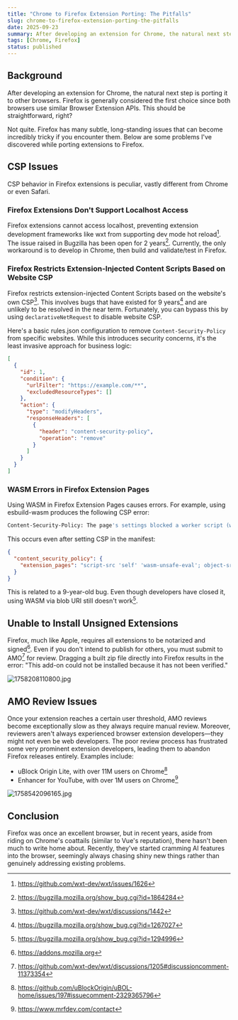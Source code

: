 ```yaml
---
title: "Chrome to Firefox Extension Porting: The Pitfalls"
slug: chrome-to-firefox-extension-porting-the-pitfalls
date: 2025-09-23
summary: After developing an extension for Chrome, the natural next step is porting it to other browsers. Firefox is generally considered the first choice since both browsers use similar Browser Extension APIs. This should be straightforward, right?
tags: [Chrome, Firefox]
status: published
---
```


## Background

After developing an extension for Chrome, the natural next step is porting it to other browsers. Firefox is generally considered the first choice since both browsers use similar Browser Extension APIs. This should be straightforward, right?

Not quite. Firefox has many subtle, long-standing issues that can become incredibly tricky if you encounter them. Below are some problems I've discovered while porting extensions to Firefox.

## CSP Issues

CSP behavior in Firefox extensions is peculiar, vastly different from Chrome or even Safari.

### Firefox Extensions Don't Support Localhost Access

Firefox extensions cannot access localhost, preventing extension development frameworks like wxt from supporting dev mode hot reload[^1]. The issue raised in Bugzilla has been open for 2 years[^2]. Currently, the only workaround is to develop in Chrome, then build and validate/test in Firefox.

[^1]: <https://github.com/wxt-dev/wxt/issues/1626>
[^2]: <https://bugzilla.mozilla.org/show_bug.cgi?id=1864284>

### Firefox Restricts Extension-Injected Content Scripts Based on Website CSP

Firefox restricts extension-injected Content Scripts based on the website's own CSP[^3]. This involves bugs that have existed for 9 years[^4] and are unlikely to be resolved in the near term. Fortunately, you can bypass this by using `declarativeNetRequest` to disable website CSP.

[^3]: <https://github.com/wxt-dev/wxt/discussions/1442>
[^4]: <https://bugzilla.mozilla.org/show_bug.cgi?id=1267027>

Here's a basic rules.json configuration to remove `Content-Security-Policy` from specific websites. While this introduces security concerns, it's the least invasive approach for business logic:

```json
[
  {
    "id": 1,
    "condition": {
      "urlFilter": "https://example.com/**",
      "excludedResourceTypes": []
    },
    "action": {
      "type": "modifyHeaders",
      "responseHeaders": [
        {
          "header": "content-security-policy",
          "operation": "remove"
        }
      ]
    }
  }
]
```

### WASM Errors in Firefox Extension Pages

Using WASM in Firefox Extension Pages causes errors. For example, using esbuild-wasm produces the following CSP error:

```sh
Content-Security-Policy: The page's settings blocked a worker script (worker-src) at blob:moz-extension://708674c8-9b11-450a-9552-c0e679d39d8e/0dff485f-4f32-4d1a-a109-8ca61a3037a2 from being executed because it violates the following directive: "script-src 'self' 'wasm-unsafe-eval'"
```

This occurs even after setting CSP in the manifest:

```json
{
  "content_security_policy": {
    "extension_pages": "script-src 'self' 'wasm-unsafe-eval'; object-src 'self';"
  }
}
```

This is related to a 9-year-old bug. Even though developers have closed it, using WASM via blob URI still doesn't work[^5].

[^5]: <https://bugzilla.mozilla.org/show_bug.cgi?id=1294996>

## Unable to Install Unsigned Extensions

Firefox, much like Apple, requires all extensions to be notarized and signed[^6]. Even if you don't intend to publish for others, you must submit to AMO[^7] for review. Dragging a built zip file directly into Firefox results in the error: "This add-on could not be installed because it has not been verified."

![1758208110800.jpg](https://blog.rxliuli.com/resources/00163608ce8f4526b771af6e62b832da.jpg)

[^6]: <https://addons.mozilla.org>
[^7]: <https://github.com/wxt-dev/wxt/discussions/1205#discussioncomment-11373354>

## AMO Review Issues

Once your extension reaches a certain user threshold, AMO reviews become exceptionally slow as they always require manual review. Moreover, reviewers aren't always experienced browser extension developers—they might not even be web developers. The poor review process has frustrated some very prominent extension developers, leading them to abandon Firefox releases entirely. Examples include:

- uBlock Origin Lite, with over 11M users on Chrome[^11]
- Enhancer for YouTube, with over 1M users on Chrome[^12]

![1758542096165.jpg](https://blog.rxliuli.com/resources/51a1340c954c4a5fb5552ed98b45fcda.jpg)

[^11]: <https://github.com/uBlockOrigin/uBOL-home/issues/197#issuecomment-2329365796>
[^12]: <https://www.mrfdev.com/contact>

## Conclusion

Firefox was once an excellent browser, but in recent years, aside from riding on Chrome's coattails (similar to Vue's reputation), there hasn't been much to write home about. Recently, they've started cramming AI features into the browser, seemingly always chasing shiny new things rather than genuinely addressing existing problems.
